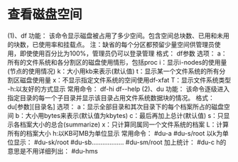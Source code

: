 # 查看磁盘空间

(1)、df
功能：
	该命令显示磁盘被占用了多少空间。包含空间总块数、已用和未用的块数，已使用率和挂载点。
注：缺省的每个分区都预留少量空间供管理员使用，即使使用百分比为100%，管理员仍可以登录管理
格式：
df参数
选项：
a：所有的文件系统和各分割区的磁盘使用情形，包括proc
i：显示i-nodes的使用量(节点的使用情况)
k：大小用kb来表示(默认值)
t：显示某一个文件系统的所有分割区磁盘使用量
x：不显示指定文件系统的空间使用df-xfat
T：显示文件系统类型
-h:以友好的方式显示
常用命令：
df-hi
df--help
(2)、du
功能：
	该命令逐级进入指定目录的每一个子目录并显示该目录占用文件系统数据块的情况。
格式：
du[参数][目录名]
选项：
a：显示全部目录和其次目录下的每个档案所占的磁盘空间
b：大小用bytes来表示(默认值为kbytes)
c：最后再加上总计(默认值)
s：只显示各档案大小的总合(summarize)
x：只计算同属同一个文件系统的档案
L：计算所有的档案大小
h:以KB可MB为单位显示
常用命令：
#du-a
#du-s/root
以k为单位显示：
#du-sk/root
#du-sb………………
#du-sm/root
加上统计：
#du-c
h的意思是不用详细列出：
#du-hms
